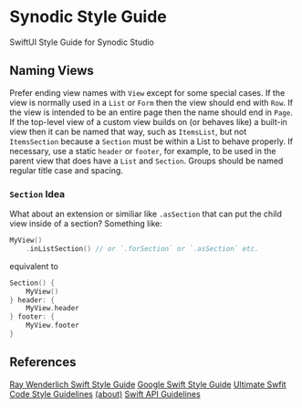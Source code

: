 # Synodic Style Guide

SwiftUI Style Guide for Synodic Studio

## Naming Views

Prefer ending view names with `View` except for some special cases. If the view is normally used in a `List` or `Form` then the view should end with `Row`. If the view is intended to be an entire page then the name should end in `Page`. If the top-level view of a custom view builds on (or behaves like) a built-in view then it can be named that way, such as `ItemsList`, but not `ItemsSection` because a `Section` must be within a List to behave properly. If necessary, use a static `header` or `footer`, for example, to be used in the parent view that does have a `List` and `Section`. Groups should be named regular title case and spacing.

### `Section` Idea

What about an extension or similiar like `.asSection` that can put the child view inside of a section? Something like:

```swift
MyView()
	.inListSection() // or `.forSection` or `.asSection` etc.
```

equivalent to

```swift
Section() {
	MyView()
} header: {
	MyView.header
} footer: {
	MyView.footer
}
```

## References

[Ray Wenderlich Swift Style Guide](https://github.com/raywenderlich/swift-style-guide)
[Google Swift Style Guide](https://google.github.io/swift/)
[Ultimate Swfit Code Style Guidelines](https://github.com/lazarevzubov/Ultimate-Swift-Code-Style-Guidelines) [(about)](https://betterprogramming.pub/finding-the-ultimate-swift-code-style-guidelines-59025a7c163c)
[Swift API Guidelines](https://www.swift.org/documentation/api-design-guidelines/)